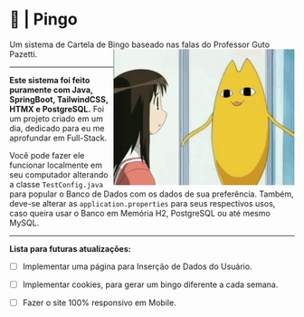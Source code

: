 # 🎱 | Pingo
Um sistema de Cartela de Bingo baseado nas falas do Professor Guto Pazetti.
<img width="320px" align="right" src="./oh-my-gaah-hero-everynyan.gif">
<br>
<hr>

<b>Este sistema foi feito puramente com Java, SpringBoot, TailwindCSS, HTMX e PostgreSQL.</b>
Foi um projeto criado em um dia, dedicado para eu me aprofundar em Full-Stack.

Você pode fazer ele funcionar localmente em seu computador alterando a classe `TestConfig.java` para popular o Banco de Dados com os dados de sua preferência.
Também, deve-se alterar as `application.properties` para seus respectivos usos, caso queira usar o Banco em Memória H2, PostgreSQL ou até mesmo MySQL.

<hr>
<b>Lista para futuras atualizações:</b>

- [ ] Implementar uma página para Inserção de Dados do Usuário.
- [ ] Implementar cookies, para gerar um bingo diferente a cada semana.
- [ ] Fazer o site 100% responsivo em Mobile.



